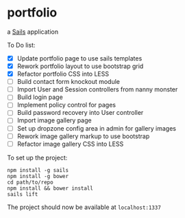 # portfolio

a [Sails](http://sailsjs.org) application

To Do list:

- [x] Update portfolio page to use sails templates
- [x] Rework portfolio layout to use bootstrap grid
- [x] Refactor portfolio CSS into LESS
- [ ] Build contact form knockout module
- [ ] Import User and Session controllers from nanny monster
- [ ] Build login page
- [ ] Implement policy control for pages
- [ ] Build password recovery into User controller
- [ ] Import image gallery page
- [ ] Set up dropzone config area in admin for gallery images
- [ ] Rework image gallery markup to use bootstrap
- [ ] Refactor image gallery CSS into LESS

To set up the project:

	npm install -g sails
	npm install -g bower
	cd path/to/repo
	npm install && bower install
	sails lift

The project should now be available at `localhost:1337`
